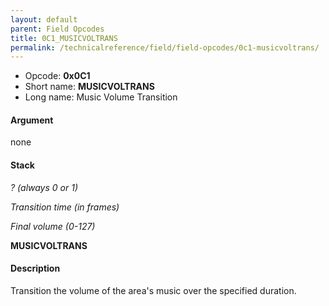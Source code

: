 ```yaml
---
layout: default
parent: Field Opcodes
title: 0C1_MUSICVOLTRANS
permalink: /technicalreference/field/field-opcodes/0c1-musicvoltrans/
---
```


-   Opcode: **0x0C1**
-   Short name: **MUSICVOLTRANS**
-   Long name: Music Volume Transition

#### Argument

none

#### Stack

  
*? (always 0 or 1)*

*Transition time (in frames)*

*Final volume (0-127)*

**MUSICVOLTRANS**

#### Description

Transition the volume of the area's music over the specified duration.
